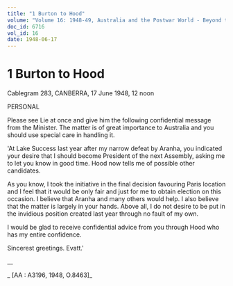 ```yaml
---
title: "1 Burton to Hood"
volume: "Volume 16: 1948-49, Australia and the Postwar World - Beyond the Region"
doc_id: 6716
vol_id: 16
date: 1948-06-17
---
```


# 1 Burton to Hood

Cablegram 283, CANBERRA, 17 June 1948, 12 noon

PERSONAL

Please see Lie at once and give him the following confidential message from the Minister. The matter is of great importance to Australia and you should use special care in handling it.

'At Lake Success last year after my narrow defeat by Aranha, you indicated your desire that I should become President of the next Assembly, asking me to let you know in good time. Hood now tells me of possible other candidates.

As you know, I took the initiative in the final decision favouring Paris location and I feel that it would be only fair and just for me to obtain election on this occasion. I believe that Aranha and many others would help. I also believe that the matter is largely in your hands. Above all, I do not desire to be put in the invidious position created last year through no fault of my own.

I would be glad to receive confidential advice from you through Hood who has my entire confidence.

Sincerest greetings. Evatt.' 

__

_ [AA : A3196, 1948, O.8463]_

